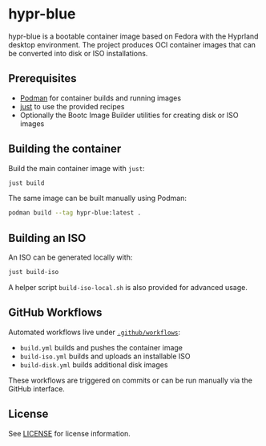 # hypr-blue

hypr-blue is a bootable container image based on Fedora with the Hyprland desktop environment. The project produces OCI container images that can be converted into disk or ISO installations.

## Prerequisites
- [Podman](https://podman.io/) for container builds and running images
- [just](https://github.com/casey/just) to use the provided recipes
- Optionally the Bootc Image Builder utilities for creating disk or ISO images

## Building the container
Build the main container image with `just`:

```bash
just build
```

The same image can be built manually using Podman:

```bash
podman build --tag hypr-blue:latest .
```

## Building an ISO
An ISO can be generated locally with:

```bash
just build-iso
```

A helper script `build-iso-local.sh` is also provided for advanced usage.

## GitHub Workflows
Automated workflows live under [`.github/workflows`](.github/workflows/):
- `build.yml` builds and pushes the container image
- `build-iso.yml` builds and uploads an installable ISO
- `build-disk.yml` builds additional disk images

These workflows are triggered on commits or can be run manually via the GitHub interface.

## License
See [LICENSE](LICENSE) for license information.
